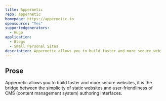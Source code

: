 ```yaml
---
title: Appernetic
repo: appernetic
homepage: https://appernetic.io
opensource: "Yes"
supportedgenerators:
  - Hugo
application:
  - Blogs
  - Small Personal Sites
description: Appernetic allows you to build faster and more secure websites, it is the bridge between the simplicity of static websites and user-friendliness of CMS (content management system) authoring interfaces.
---
```

## Prose
Appernetic allows you to build faster and more secure websites, it is the bridge between the simplicity of static websites and user-friendliness of CMS (content management system) authoring interfaces.